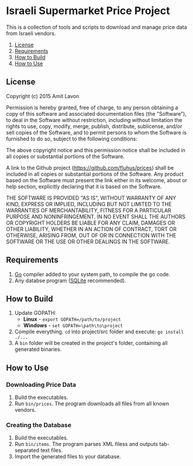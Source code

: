 Israeli Supermarket Price Project
=================================

This is a collection of tools and scripts to download and manage price data
from Israeli vendors.

1. [License](#license)
2. [Requirements](#requirements)
3. [How to Build](#how-to-build)
4. [How to Use](#how-to-use)

License
-------

Copyright (c) 2015 Amit Lavon

Permission is hereby granted, free of charge, to any person obtaining a copy
of this software and associated documentation files (the "Software"), to deal
in the Software without restriction, including without limitation the rights
to use, copy, modify, merge, publish, distribute, sublicense, and/or sell
copies of the Software, and to permit persons to whom the Software is
furnished to do so, subject to the following conditions:

The above copyright notice and this permission notice shall be included in
all copies or substantial portions of the Software.

A link to the Github project (https://github.com/fluhus/prices) shall be
included in all copies or substantial portions of the Software. Any product
based on the Software must present the link either in its welcome, about or
help section, explicitly declaring that it is based on the Software.

THE SOFTWARE IS PROVIDED "AS IS", WITHOUT WARRANTY OF ANY KIND, EXPRESS OR
IMPLIED, INCLUDING BUT NOT LIMITED TO THE WARRANTIES OF MERCHANTABILITY,
FITNESS FOR A PARTICULAR PURPOSE AND NONINFRINGEMENT. IN NO EVENT SHALL THE
AUTHORS OR COPYRIGHT HOLDERS BE LIABLE FOR ANY CLAIM, DAMAGES OR OTHER
LIABILITY, WHETHER IN AN ACTION OF CONTRACT, TORT OR OTHERWISE, ARISING FROM,
OUT OF OR IN CONNECTION WITH THE SOFTWARE OR THE USE OR OTHER DEALINGS IN
THE SOFTWARE.

Requirements
------------

1. [Go](http://golang.org/) compiler added to your system path, to compile the
   go code.
2. Any databse program ([SQLite](http://sqlite.org/) recommended).

How to Build
------------

1. Update GOPATH:
   * **Linux** - `export GOPATH=/path/to/project`
   * **Windows** - `set GOPATH=\path\to\project`
2. Compile everything. `cd` into project/src folder and execute:
   `go install ./...`
3. A `bin` folder will be created in the project's folder, containing all
   generated binaries.

How to Use
----------

### Downloading Price Data

1. Build the executables.
2. Run `bin/prices`. The program downloads all files from all known vendors.

### Creating the Database

1. Build the executables.
2. Run `bin/items`. The program parses XML filess and outputs tab-separated
   text files.
3. Import the generated files to your database.


